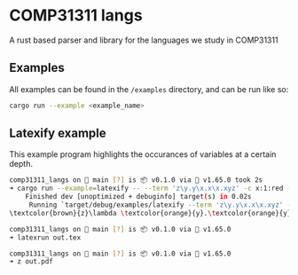# COMP31311 langs
A rust based parser and library for the languages we study in COMP31311

## Examples
All examples can be found in the `/examples` directory, and can be run like so:
```sh
cargo run --example <example_name>
```

## Latexify example
This example program highlights the occurances of variables at a certain depth.
```sh
comp31311_langs on  main [?] is 📦 v0.1.0 via 🦀 v1.65.0 took 2s
➜ cargo run --example=latexify -- --term 'z\y.y\x.x\x.xyz' -c x:1:red -c x:2:blue -c z:0:brown -c y:1:orange --output
    Finished dev [unoptimized + debuginfo] target(s) in 0.02s
     Running `target/debug/examples/latexify --term 'z\y.y\x.x\x.xyz' -c 'x:1:red' -c 'x:2:blue' -c 'z:0:brown' -c 'y:1:orange' --output`
\textcolor{brown}{z}\lambda \textcolor{orange}{y}.\textcolor{orange}{y}\lambda \textcolor{red}{x}.\textcolor{red}{x}\lambda \textcolor{blue}{x}.\textcolor{blue}{x}\textcolor{orange}{y}\textcolor{brown}{z}

comp31311_langs on  main [?] is 📦 v0.1.0 via 🦀 v1.65.0
➜ latexrun out.tex

comp31311_langs on  main [?] is 📦 v0.1.0 via 🦀 v1.65.0
➜ z out.pdf
```

